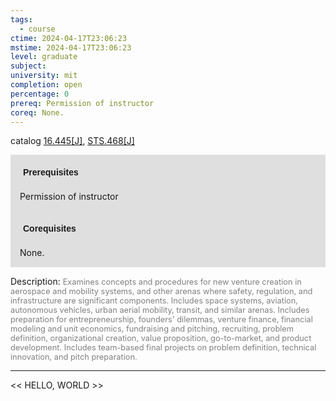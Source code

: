 ```yaml
---
tags:
  - course
ctime: 2024-04-17T23:06:23
mstime: 2024-04-17T23:06:23
level: graduate
subject: 
university: mit
completion: open
percentage: 0
prereq: Permission of instructor
coreq: None.
---
```


catalog [16.445[J]](http://student.mit.edu/catalog/m16a.html#16.445), [STS.468[J]](http://student.mit.edu/catalog/mSTSb.html#STS.468)

<span style="display: block; padding: 15px; background-color: rgb(100, 100, 100, 0.2);"><font id="m_prereq1435_0" style="display: block; font-family: Arial, sans-serif; font-weight: bold; padding: 5px">Prerequisites</font><br><span id="prereq1435_0">Permission of instructor</span></span>
<span style="display: block; padding: 15px; background-color: rgb(100, 100, 100, 0.2);"><font id="m_coreq1435_0" style="display: block; font-family: Arial, sans-serif; font-weight: bold; padding: 5px">Corequisites</font><br><span id="coreq1435_0">None.</span></span>

<font style="">Description:</font>
<font style="color: grey; font-size: 0.8rem;">Examines concepts and procedures for new venture creation in aerospace and mobility systems, and other arenas where safety, regulation, and infrastructure are significant components. Includes space systems, aviation, autonomous vehicles, urban aerial mobility, transit, and similar arenas. Includes preparation for entrepreneurship, founders' dilemmas, venture finance, financial modeling and unit economics, fundraising and pitching, recruiting, problem definition, organizational creation, value proposition, go-to-market, and product development. Includes team-based final projects on problem definition, technical innovation, and pitch preparation.</font>



---

<< HELLO, WORLD >>
